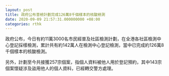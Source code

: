 ```yaml
---
layout: post
title: 政府公布普檢計劃完成126萬8千個樣本的核酸檢測
date: 2020-09-09 21:57:31.000000000 +08:00
categories: rthk
---
```


政府公布，今日有約11萬3000名市民經普及社區檢測計劃，在全港各社區檢測中心登記採樣檢測，累計共有約142萬人在檢測中心登記檢測，當中已完成約126萬8千個樣本的核酸檢測。

另外，計劃至今共接獲257宗個案，指個人資料被他人用於登記預約，其中143宗個案懷疑涉及盜用他人的個人資料，已經轉交警方處理。
